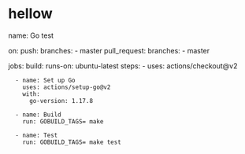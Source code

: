 # hellow
name: Go test

on:
  push:
    branches:
      - master
  pull_request:
    branches:
      - master

jobs:
  build:
    runs-on: ubuntu-latest
    steps:
      - uses: actions/checkout@v2

      - name: Set up Go
        uses: actions/setup-go@v2
        with:
          go-version: 1.17.8

      - name: Build
        run: GOBUILD_TAGS= make

      - name: Test
        run: GOBUILD_TAGS= make test
